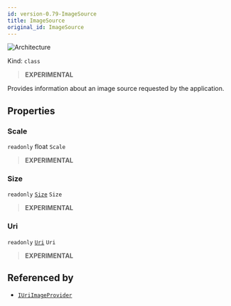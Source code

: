 ```yaml
---
id: version-0.79-ImageSource
title: ImageSource
original_id: ImageSource
---
```


![Architecture](https://img.shields.io/badge/architecture-new_only-blue)

Kind: `class`

> **EXPERIMENTAL**

Provides information about an image source requested by the application.

## Properties
### Scale
`readonly`  float `Scale`

> **EXPERIMENTAL**

### Size
`readonly`  [`Size`](https://docs.microsoft.com/uwp/api/Windows.Foundation.Size) `Size`

> **EXPERIMENTAL**

### Uri
`readonly`  [`Uri`](https://docs.microsoft.com/uwp/api/Windows.Foundation.Uri) `Uri`

> **EXPERIMENTAL**

## Referenced by
- [`IUriImageProvider`](IUriImageProvider)
